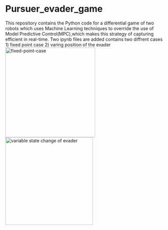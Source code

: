 # Pursuer_evader_game
This repository contains the Python code for a differential game of two robots which uses Machine Learning techniques to override the use of Model Predictive Control(MPC),which makes this strategy of capturing efficient in real-time. 
Two ipynb files are added contains two diffrent cases 1) fixed point case 2) varing position of the evader
<img width="282" alt="fixed-point-case" src="https://github.com/ANKITSINGH47/Pursuer_evader_game/assets/47277960/d5add790-08d8-461f-b038-9c92be17b125">
<img width="275" alt="variable state change of evader" src="https://github.com/ANKITSINGH47/Pursuer_evader_game/assets/47277960/ab436837-a3c6-4a7a-a459-c10d82ffdd13">




